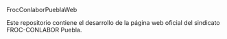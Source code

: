 FrocConlaborPueblaWeb

Este repositorio contiene el desarrollo de la página web oficial del sindicato FROC-CONLABOR Puebla.

